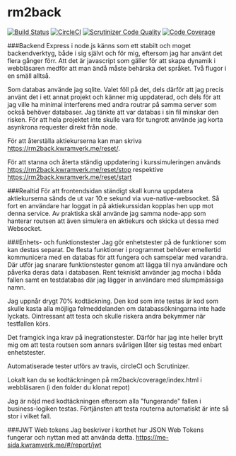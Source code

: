 # rm2back


[![Build Status](https://travis-ci.org/klaswarna/me-app.svg?branch=master)](https://travis-ci.org/klaswarna/rm2back)
[![CircleCI](https://circleci.com/gh/klaswarna/me-app.svg?style=svg)](https://circleci.com/gh/klaswarna/rm2back)
[![Scrutinizer Code Quality](https://scrutinizer-ci.com/g/klaswarna/me-app/badges/quality-score.png?b=master)](https://scrutinizer-ci.com/g/klaswarna/me-app/?branch=master)
[![Code Coverage](https://scrutinizer-ci.com/g/klaswarna/me-app/badges/coverage.png?b=master)](https://scrutinizer-ci.com/g/klaswarna/me-app/?branch=master)


###Backend
Express i node.js känns som ett stabilt och moget backendverktyg, både i sig självt och för mig, eftersom jag har använt det flera gånger förr. Att det är javascript som gäller för att skapa dynamik i webbläsaren medför att man ändå måste behärska det språket. Två flugor i en smäll alltså.

Som databas använde jag sqlite. Valet föll på det, dels därför att jag precis använt det i ett annat projekt och känner mig uppdaterad, och dels för att jag ville ha minimal interferens med andra routrar på samma server som också behöver databaser. Jag tänkte att var databas i sin fil minskar den risken. För att hela projektet inte skulle vara för tungrott använde jag korta asynkrona requester direkt från node.

För att återställa aktiekurserna kan man skriva https://rm2back.kwramverk.me/reset/.

För att stanna och återta ständig uppdatering i kurssimuleringen används https://rm2back.kwramverk.me/reset/stop respektive https://rm2back.kwramverk.me/reset/start

###Realtid
För att frontendsidan ständigt skall kunna uppdatera aktiekurserna sänds de ut var 10:e sekund via vue-native-websocket. Så fort en användare har loggat in på aktiekurssidan kopplas hen upp mot denna service. Av praktiska skäl använde jag samma node-app som hanterar routsen att även simulera en aktiekurs och skicka ut dessa med Websocket.

###Enhets- och funktionstester
Jag gör enhetstester på de funktioner som kan destas separat. De flesta funktioner i programmet behöver emellertid
kommunicera med en databas för att fungera och samspelar med varandra. Där utför jag snarare funktionstester
genom att lägga till nya användare och påverka deras data i databasen. Rent tekniskt använder jag mocha i båda fallen
samt en testdatabas där jag lägger in användare med slumpmässiga namn.

Jag uppnår drygt 70% kodtäckning. Den kod som inte testas är kod som skulle kasta alla möjliga felmeddelanden om
databassökningarna inte hade lyckats. Ointressant att testa och skulle riskera andra bekymmer när testfallen körs.

Det framgick inga krav på inegrationstester. Därför har jag inte heller brytt mig om att testa routsen som annars
svårligen låter sig testas med enbart enhetstester.

Automatiserade tester utförs av travis, circleCI och Scrutinizer.

Lokalt kan du se kodtäckningen på rm2back/coverage/index.html i webbläsaren (i den folder du klonat repot)

Jag är nöjd med kodtäckningen eftersom alla "fungerande" fallen i business-logiken testas. Förtjänsten att testa routerna automatiskt
är inte så stor i vilket fall.

###JWT Web tokens
Jag beskriver i korthet hur JSON Web Tokens fungerar och nyttan med att använda detta. https://me-sida.kwramverk.me/#/report/jwt
